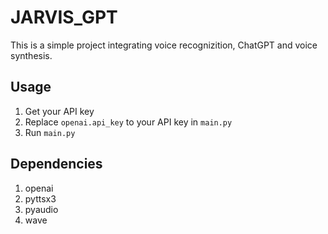 # JARVIS_GPT

This is a simple project integrating voice recognizition, ChatGPT and voice synthesis.

## Usage
1. Get your API key
2. Replace `openai.api_key` to your API key in `main.py`
3. Run `main.py`

## Dependencies
1. openai
2. pyttsx3
3. pyaudio
4. wave
